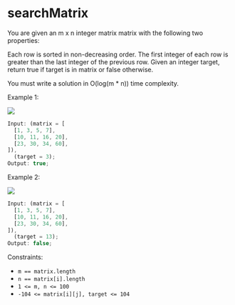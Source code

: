 # searchMatrix

You are given an m x n integer matrix matrix with the following two properties:

Each row is sorted in non-decreasing order.
The first integer of each row is greater than the last integer of the previous row.
Given an integer target, return true if target is in matrix or false otherwise.

You must write a solution in O(log(m \* n)) time complexity.

Example 1:

<img src=https://assets.leetcode.com/uploads/2020/10/05/mat.jpg />

```jsx
Input: (matrix = [
  [1, 3, 5, 7],
  [10, 11, 16, 20],
  [23, 30, 34, 60],
]),
  (target = 3);
Output: true;
```

Example 2:

<img src=https://assets.leetcode.com/uploads/2020/10/05/mat2.jpg />

```jsx
Input: (matrix = [
  [1, 3, 5, 7],
  [10, 11, 16, 20],
  [23, 30, 34, 60],
]),
  (target = 13);
Output: false;
```

Constraints:

- `m == matrix.length`
- `n == matrix[i].length`
- `1 <= m, n <= 100`
- `-104 <= matrix[i][j], target <= 104`
